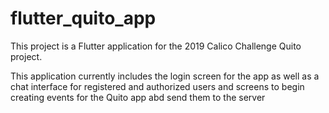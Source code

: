 # flutter_quito_app

This project is a Flutter application for the 2019 Calico Challenge Quito project. 

This application currently includes the login screen for the app as well as a chat interface for registered and authorized users and screens to begin creating events for the Quito app abd send them to the server
